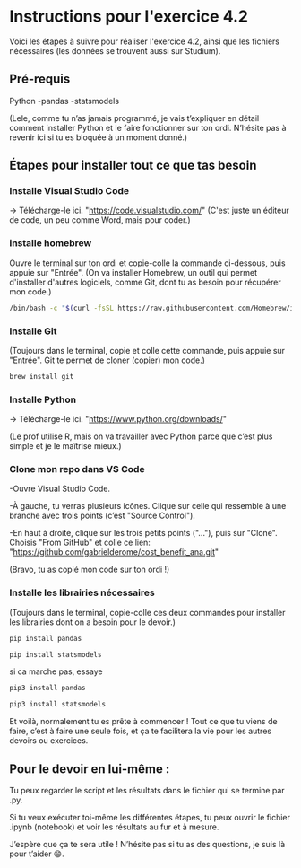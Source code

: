 # Instructions pour l'exercice 4.2

Voici les étapes à suivre pour réaliser l'exercice 4.2, ainsi que les fichiers nécessaires (les données se trouvent aussi sur Studium).

## Pré-requis

Python
  -pandas
  -statsmodels


(Lele, comme tu n’as jamais programmé, je vais t’expliquer en détail comment installer Python et le faire fonctionner sur ton ordi. N’hésite pas à revenir ici si tu es bloquée à un moment donné.)

## Étapes pour installer tout ce que tas besoin
### Installe Visual Studio Code
-> Télécharge-le ici. "https://code.visualstudio.com/"
(C'est juste un éditeur de code, un peu comme Word, mais pour coder.)

### installe homebrew
Ouvre le terminal sur ton ordi et copie-colle la commande ci-dessous, puis appuie sur "Entrée".
(On va installer Homebrew, un outil qui permet d'installer d'autres logiciels, comme Git, dont tu as besoin pour récupérer mon code.)

```bash
/bin/bash -c "$(curl -fsSL https://raw.githubusercontent.com/Homebrew/install/HEAD/install.sh)"
```

### Installe Git
(Toujours dans le terminal, copie et colle cette commande, puis appuie sur "Entrée". Git te permet de cloner (copier) mon code.)

```bash
brew install git
```

### Installe Python
-> Télécharge-le ici. "https://www.python.org/downloads/"

(Le prof utilise R, mais on va travailler avec Python parce que c’est plus simple et je le maîtrise mieux.)
### Clone mon repo dans VS Code
-Ouvre Visual Studio Code.

-À gauche, tu verras plusieurs icônes. Clique sur celle qui ressemble à une branche avec trois points (c’est "Source Control").

-En haut à droite, clique sur les trois petits points ("..."), puis sur "Clone". Choisis "From GitHub" et colle ce lien:
"https://github.com/gabrielderome/cost_benefit_ana.git"

(Bravo, tu as copié mon code sur ton ordi !)

### Installe les librairies nécessaires
(Toujours dans le terminal, copie-colle ces deux commandes pour installer les librairies dont on a besoin pour le devoir.)
```bash
pip install pandas
```

```bash
pip install statsmodels
```

si ca marche pas, essaye

```bash
pip3 install pandas
```

```bash
pip3 install statsmodels
```

Et voilà, normalement tu es prête à commencer ! Tout ce que tu viens de faire, c’est à faire une seule fois, et ça te facilitera la vie pour les autres devoirs ou exercices.

## Pour le devoir en lui-même :
Tu peux regarder le script et les résultats dans le fichier qui se termine par .py.

Si tu veux exécuter toi-même les différentes étapes, tu peux ouvrir le fichier .ipynb (notebook) et voir les résultats au fur et à mesure.

J’espère que ça te sera utile ! N’hésite pas si tu as des questions, je suis là pour t’aider 😄.
